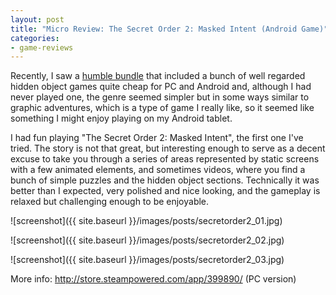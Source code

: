 ```yaml
---
layout: post
title: "Micro Review: The Secret Order 2: Masked Intent (Android Game)"
categories:
- game-reviews
---
```


<p>Recently, I saw a <a href="https://www.humblebundle.com/mobile/artifex-mundi-pc-and-mobile">humble bundle</a> that included a bunch of well regarded hidden object games quite cheap for PC and Android and, although I had never played one, the genre seemed simpler but in some ways similar to graphic adventures, which is a type of game I really like, so it seemed like something I might enjoy playing on my Android tablet.</p>

<p>I had fun playing "The Secret Order 2: Masked Intent", the first one I've tried. The story is not that great, but interesting enough to serve as a decent excuse to take you through a series of areas represented by static screens with a few animated elements, and sometimes videos, where you find a bunch of simple puzzles and the hidden object sections. Technically it was better than I expected, very polished and nice looking, and the gameplay is relaxed but challenging enough to be enjoyable.</p>


![screenshot]({{ site.baseurl }}/images/posts/secretorder2_01.jpg)


![screenshot]({{ site.baseurl }}/images/posts/secretorder2_02.jpg)


![screenshot]({{ site.baseurl }}/images/posts/secretorder2_03.jpg)


<p>More info: <a href="http://store.steampowered.com/app/399890/">http://store.steampowered.com/app/399890/</a> (PC version)</p>
